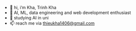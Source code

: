 - 👋 hi, i’m Kha, Trinh Kha
- 👀 AI, ML, data engineering and web development enthusiast
- 🌱 studying AI in uni
- 📫 reach me via thieukha1406@gmail.com

<!---
CorvusCorax0000/CorvusCorax0000 is a ✨ special ✨ repository because its `README.md` (this file) appears on your GitHub profile.
You can click the Preview link to take a look at your changes.
--->
